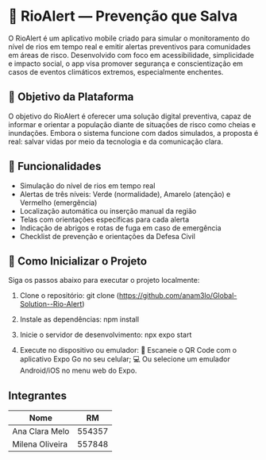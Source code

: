 # 🌊 RioAlert — Prevenção que Salva
O RioAlert é um aplicativo mobile criado para simular o monitoramento do nível de rios em tempo real e emitir alertas preventivos para comunidades em áreas de risco. Desenvolvido com foco em acessibilidade, simplicidade e impacto social, o app visa promover segurança e conscientização em casos de eventos climáticos extremos, especialmente enchentes.

## 🎯 Objetivo da Plataforma
O objetivo do RioAlert é oferecer uma solução digital preventiva, capaz de informar e orientar a população diante de situações de risco como cheias e inundações. Embora o sistema funcione com dados simulados, a proposta é real: salvar vidas por meio da tecnologia e da comunicação clara.

## 📲 Funcionalidades
- Simulação do nível de rios em tempo real
- Alertas de três níveis: Verde (normalidade), Amarelo (atenção) e Vermelho (emergência)
- Localização automática ou inserção manual da região
- Telas com orientações específicas para cada alerta
- Indicação de abrigos e rotas de fuga em caso de emergência
- Checklist de prevenção e orientações da Defesa Civil

## 🚀 Como Inicializar o Projeto
Siga os passos abaixo para executar o projeto localmente:

1. Clone o repositório:
git clone (https://github.com/anam3lo/Global-Solution--Rio-Alert)

2. Instale as dependências:
npm install

3. Inicie o servidor de desenvolvimento:
npx expo start

4. Execute no dispositivo ou emulador:
📱 Escaneie o QR Code com o aplicativo Expo Go no seu celular;
💻 Ou selecione um emulador Android/iOS no menu web do Expo.

## Integrantes

| Nome              | RM     |
|-------------------|--------|
| Ana Clara Melo    | 554357 |
| Milena Oliveira   | 557848 |
